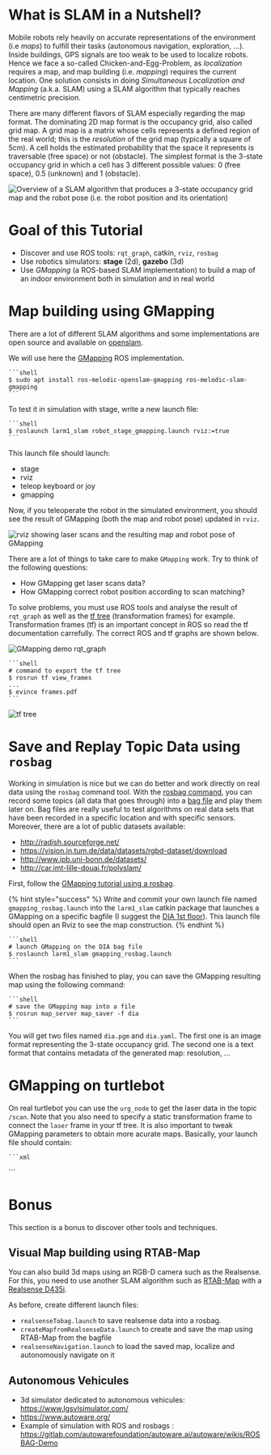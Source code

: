 # What is SLAM in a Nutshell?

Mobile robots rely heavily on accurate representations of the environment (i.e *maps*) to fulfill their tasks (autonomous navigation, exploration, ...). Inside buildings, GPS signals are too weak to be used to localize robots. Hence we face a so-called Chicken-and-Egg-Problem, as *localization* requires a map, and map building (i.e. *mapping*) requires the current location.
One solution consists in doing *Simultaneous Localization and Mapping* (a.k.a. SLAM) using a SLAM algorithm that typically reaches centimetric precision. 

There are many different flavors of SLAM especially regarding the map format. The dominating 2D map format is the occupancy grid, also called grid map. A grid map is a matrix whose cells represents a defined region of the real world; this is the *resolution* of the grid map (typically a square of 5cm). A cell holds the estimated probability that the space it represents is traversable (free space) or not (obstacle). The simplest format is the 3-state occupancy grid in which a cell has 3 different possible values: 0 (free space), 0.5 (unknown) and 1 (obstacle).

![Overview of a SLAM algorithm that produces a 3-state occupancy grid map and the robot pose (i.e. the robot position and its orientation)](../files/SLAM/SLAMGridMaps.jpg)

<!-- {% hint style="info" %}
Deeper explanation can be found in
{% endhint %} -->

<!-- Localization
- Dead Reckoning
- Particle Filters
- Kalman Filters
- Pose Graph Optimization
- Scan matching -->

# Goal of this Tutorial

- Discover and use ROS tools: `rqt_graph`, catkin, `rviz`, `rosbag`
- Use robotics simulators: **stage** (2d), **gazebo** (3d)
- Use *GMapping* (a ROS-based SLAM implementation) to build a map of an indoor environment both in simulation and in real world  
	
# Map building using GMapping

There are a lot of different SLAM algorithms and some implementations are open source and available on [openslam](https://openslam-org.github.io/).

We will use here the [GMapping](http://wiki.ros.org/gmapping) ROS implementation.

	```shell
	$ sudo apt install ros-melodic-openslam-gmapping ros-melodic-slam-gmapping
	```

To test it in simulation with stage, write a new launch file:


	```shell
	$ roslaunch larm1_slam robot_stage_gmapping.launch rviz:=true
	```

This launch file should launch:

- stage
- rviz
- teleop keyboard or joy
- gmapping

Now, if you teleoperate the robot in the simulated environment, you should see the result of GMapping (both the map and robot pose) updated in `rviz`.

![rviz showing laser scans and the resulting map and robot pose of GMapping](../files/SLAM/gmapping_stage_rviz.png)

There are a lot of things to take care to make `GMapping` work.
Try to think of the following questions:
- How GMapping get laser scans data?
- How GMapping correct robot position according to scan matching?

To solve problems, you must use ROS tools and analyse the result of `rqt_graph` as well as the [tf tree](http://wiki.ros.org/tf) (transformation frames) for example. 
Transformation frames (tf) is an important concept in ROS so read the tf documentation carrefully.
The correct ROS and tf graphs are shown below.
 
![GMapping demo rqt_graph](../files/SLAM/gmapping_stage_rqt_graph.png)

	```shell
	# command to export the tf tree
	$ rosrun tf view_frames
	...
	$ evince frames.pdf
	```

![tf tree](../files/SLAM/gmapping_stage_tf.png)

<!-- http://moorerobots.com/blog/post/3 -->


# Save and Replay Topic Data using `rosbag`

Working in simulation is nice but we can do better and work directly on real data using the `rosbag` command tool.
With the [rosbag command](http://wiki.ros.org/rosbag/Tutorials/Recording%20and%20playing%20back%20data), you can record some topics (all data that goes through) into a [bag file](http://wiki.ros.org/Bags) and play them later on. 
Bag files are really useful to test algorithms on real data sets that have been recorded in a specific location and with  specific sensors.
Moreover, there are a lot of public datasets available:

- http://radish.sourceforge.net/
- https://vision.in.tum.de/data/datasets/rgbd-dataset/download
- http://www.ipb.uni-bonn.de/datasets/
- http://car.imt-lille-douai.fr/polyslam/

First, follow the [GMapping tutorial using a rosbag](http://wiki.ros.org/slam_gmapping/Tutorials/MappingFromLoggedData).

{% hint style="success" %}
Write and commit your own launch file named `gmapping_rosbag.launch` into the `larm1_slam` catkin package that launches a GMapping on a specific bagfile (I suggest the [DIA 1st floor](http://car.imt-lille-douai.fr/johann/turtlebot_dia.bag.gz)). This launch file should open an Rviz to see the map construction.
{% endhint %}

	```shell
	# launch GMapping on the DIA bag file
	$ roslaunch larm1_slam gmapping_rosbag.launch
	```

When the rosbag has finished to play, you can save the GMapping resulting map using the following command:

	```shell
	# save the GMapping map into a file
	$ rosrun map_server map_saver -f dia
	```

You will get two files named `dia.pgm` and `dia.yaml`. 
The first one is an image format representing the 3-state occupancy grid.
The second one is a text format that contains metadata of the generated map: resolution, ...

# GMapping on turtlebot

On real turtlebot you can use the `urg_node` to get the laser data in the topic `/scan`.
Note that you also need to specify a static transformation frame to connect the `laser` frame in your tf tree. It is also important to tweak GMapping parameters to obtain more acurate maps. Basically, your launch file should contain:
 
	```xml	
  <node pkg="tf" type="static_transform_publisher" name="base_link_to_laser"
  args="5.0 0.0 0.2 0.0 0.0 0.0 base_link laser 80" />

  <!-- launch laser driver -->
  <node pkg="urg_node" type="urg_node" name="urg_node" />

  <!-- launch gmapping -->
  <node pkg="gmapping" type="slam_gmapping" name="gmapping_node" >
    <param name="maxUrange" value="4.0"/> <!-- limit laser range to 4 meters -->
  </node>
	```

<!-- Comparing resulting maps and localization:
- cite Sang's paper
- Python package for the evaluation of odometry and SLAM
https://michaelgrupp.github.io/evo/ -->

# Bonus

This section is a bonus to discover other tools and techniques.

## Visual Map building using RTAB-Map 

You can also build 3d maps using an RGB-D camera such as the Realsense.
For this, you need to use another SLAM algorithm such as [RTAB-Map](http://wiki.ros.org/rtabmap_ros) with a [Realsense D435i](https://github.com/IntelRealSense/realsense-ros/wiki/SLAM-with-D435i).

As before, create different launch files:
- `realsenseTobag.launch` to save realsense data into a rosbag.
- `createMapfromRealsenseData.launch` to create and save the map using RTAB-Map from the bagfile
- `realsenseNavigation.launch` to load the saved map, localize and autonomously navigate on it

## Autonomous Vehicules

- 3d simulator dedicated to autonomous vehicules: https://www.lgsvlsimulator.com/
- https://www.autoware.org/
- Example of simulation with ROS and rosbags : https://gitlab.com/autowarefoundation/autoware.ai/autoware/wikis/ROSBAG-Demo



